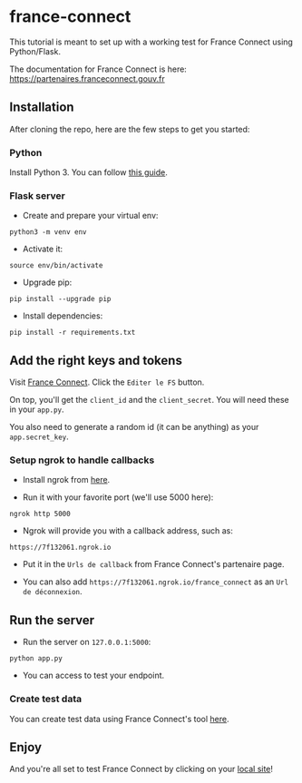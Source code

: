 # france-connect

This tutorial is meant to set up with a working test for France Connect using Python/Flask.

The documentation for France Connect is here: https://partenaires.franceconnect.gouv.fr

## Installation

After cloning the repo, here are the few steps to get you started:

### Python

Install Python 3. You can follow [this guide](http://python-guide-pt-br.readthedocs.io/en/latest/).

### Flask server

- Create and prepare your virtual env:

```
python3 -m venv env
```

- Activate it: 

```
source env/bin/activate
```

- Upgrade pip:

```
pip install --upgrade pip
```

- Install dependencies:

```
pip install -r requirements.txt
```

## Add the right keys and tokens
Visit [France Connect](https://partenaires.franceconnect.gouv.fr/monprojet/decouverte).
Click the `Editer le FS` button.

On top, you'll get the `client_id` and the `client_secret`. You will need these in your `app.py`.

You also need to generate a random id (it can be anything) as your `app.secret_key`.

### Setup ngrok to handle callbacks
- Install ngrok from [here](https://ngrok.com/download).

- Run it with your favorite port (we'll use 5000 here):

```
ngrok http 5000
```

- Ngrok will provide you with a callback address, such as: 
```
https://7f132061.ngrok.io
```

- Put it in the `Urls de callback` from France Connect's partenaire page.

- You can also add `https://7f132061.ngrok.io/france_connect` as an `Url de déconnexion`.

## Run the server
- Run the server on `127.0.0.1:5000`:

```
python app.py
```

- You can access [](http://127.0.0.1:5000/france_connect) to test your endpoint.

### Create test data
You can create test data using France Connect's tool [here](https://fip1.integ01.dev-franceconnect.fr/user/create).

## Enjoy
And you're all set to test France Connect by clicking on your [local site](http://127.0.0.1:5000/france_connect)!
